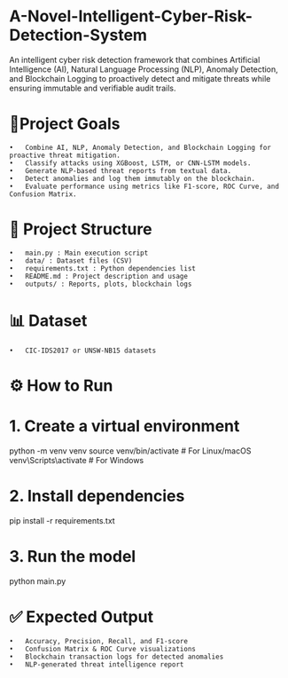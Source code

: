 # A-Novel-Intelligent-Cyber-Risk-Detection-System
An intelligent cyber risk detection framework that combines Artificial Intelligence (AI), Natural Language Processing (NLP), Anomaly Detection, and Blockchain Logging to proactively detect and mitigate threats while ensuring immutable and verifiable audit trails.


# 🎯Project Goals
	•	Combine AI, NLP, Anomaly Detection, and Blockchain Logging for proactive threat mitigation.
	•	Classify attacks using XGBoost, LSTM, or CNN-LSTM models.
	•	Generate NLP-based threat reports from textual data.
	•	Detect anomalies and log them immutably on the blockchain.
	•	Evaluate performance using metrics like F1-score, ROC Curve, and Confusion Matrix.

# 📂 Project Structure
	•	main.py : Main execution script
	•	data/ : Dataset files (CSV)
	•	requirements.txt : Python dependencies list
	•	README.md : Project description and usage
	•	outputs/ : Reports, plots, blockchain logs

# 📊 Dataset
	•	CIC-IDS2017 or UNSW-NB15 datasets

# ⚙️ How to Run

 # 1. Create a virtual environment
python -m venv venv
source venv/bin/activate   # For Linux/macOS
venv\Scripts\activate      # For Windows

# 2. Install dependencies
pip install -r requirements.txt

# 3. Run the model
python main.py

# ✅ Expected Output
	•	Accuracy, Precision, Recall, and F1-score
	•	Confusion Matrix & ROC Curve visualizations
	•	Blockchain transaction logs for detected anomalies
	•	NLP-generated threat intelligence report
 
